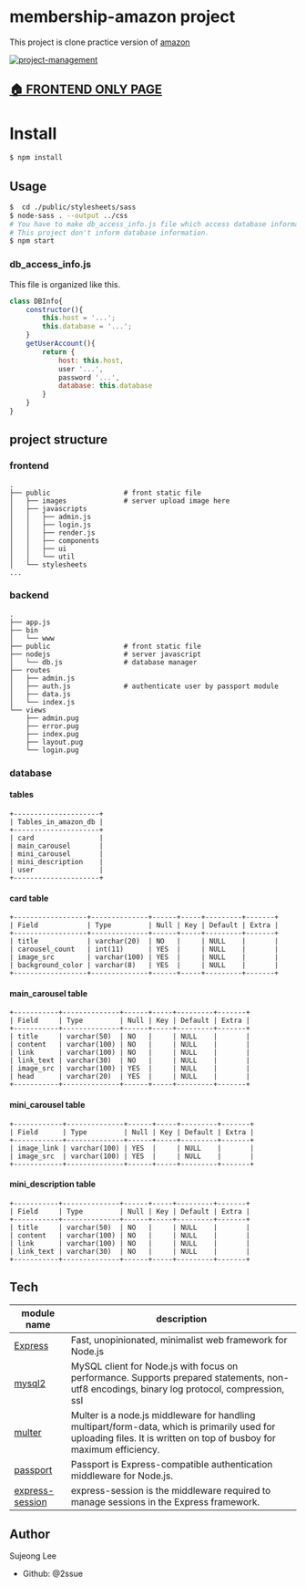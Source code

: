 # membership-amazon project

This project is clone practice version of [amazon](https://www.amazon.com/amazonprime?_encoding=UTF8&*Version*=1&*entries*=0)

<a href="https://github.com/2ssue/membership-amazon/wiki">
<img alt="project-management" src="https://img.shields.io/badge/project--management-wiki-blue" target="_blank" />
</a>

## [🏠 FRONTEND ONLY PAGE](https://2ssue.github.io/carousel-project/)

# Install
```bash
$ npm install
```

## Usage
```bash
$  cd ./public/stylesheets/sass
$ node-sass . --output ../css
# You have to make db_access_info.js file which access database information. 
# This project don't inform database information.
$ npm start
```

### db_access_info.js

This file is organized like this.

```javascript
class DBInfo{
    constructor(){
        this.host = '...';
        this.database = '...';
    }
    getUserAccount(){
        return {
            host: this.host,
            user '...',
            password '...',
            database: this.database
        }
    }
}
```

## project structure
### frontend
```
.
├── public                  # front static file
│   ├── images              # server upload image here
│   ├── javascripts
│   │   ├── admin.js
│   │   ├── login.js
│   │   ├── render.js
│   │   ├── components
│   │   ├── ui
│   │   └── util
│   └── stylesheets
...
```

### backend
```
.
├── app.js
├── bin
│   └── www
├── public                  # front static file
├── nodejs                  # server javascript
│   └── db.js               # database manager
├── routes
│   ├── admin.js
│   ├── auth.js             # authenticate user by passport module
│   ├── data.js
│   └── index.js
└── views
    ├── admin.pug
    ├── error.pug
    ├── index.pug
    ├── layout.pug
    └── login.pug
```

### database
#### tables
```
+---------------------+
| Tables_in_amazon_db |
+---------------------+
| card                |
| main_carousel       |
| mini_carousel       |
| mini_description    |
| user                |
+---------------------+
```

#### card table
```
+------------------+--------------+------+-----+---------+-------+
| Field            | Type         | Null | Key | Default | Extra |
+------------------+--------------+------+-----+---------+-------+
| title            | varchar(20)  | NO   |     | NULL    |       |
| carousel_count   | int(11)      | YES  |     | NULL    |       |
| image_src        | varchar(100) | YES  |     | NULL    |       |
| background_color | varchar(8)   | YES  |     | NULL    |       |
+------------------+--------------+------+-----+---------+-------+
```

#### main_carousel table
```
+-----------+--------------+------+-----+---------+-------+
| Field     | Type         | Null | Key | Default | Extra |
+-----------+--------------+------+-----+---------+-------+
| title     | varchar(50)  | NO   |     | NULL    |       |
| content   | varchar(100) | NO   |     | NULL    |       |
| link      | varchar(100) | NO   |     | NULL    |       |
| link_text | varchar(30)  | NO   |     | NULL    |       |
| image_src | varchar(100) | YES  |     | NULL    |       |
| head      | varchar(20)  | YES  |     | NULL    |       |
+-----------+--------------+------+-----+---------+-------+
```

#### mini_carousel table
```
+------------+--------------+------+-----+---------+-------+
| Field      | Type         | Null | Key | Default | Extra |
+------------+--------------+------+-----+---------+-------+
| image_link | varchar(100) | YES  |     | NULL    |       |
| image_src  | varchar(100) | YES  |     | NULL    |       |
+------------+--------------+------+-----+---------+-------+
```

#### mini_description table
```
+-----------+--------------+------+-----+---------+-------+
| Field     | Type         | Null | Key | Default | Extra |
+-----------+--------------+------+-----+---------+-------+
| title     | varchar(50)  | NO   |     | NULL    |       |
| content   | varchar(100) | NO   |     | NULL    |       |
| link      | varchar(100) | NO   |     | NULL    |       |
| link_text | varchar(30)  | NO   |     | NULL    |       |
+-----------+--------------+------+-----+---------+-------+
```

## Tech
module name|description|
---|---|
[Express](https://expressjs.com/)|Fast, unopinionated, minimalist web framework for Node.js|
[mysql2](https://www.npmjs.com/package/mysql2)|MySQL client for Node.js with focus on performance. Supports prepared statements, non-utf8 encodings, binary log protocol, compression, ssl|
[multer](https://www.npmjs.com/package/multer)|Multer is a node.js middleware for handling multipart/form-data, which is primarily used for uploading files. It is written on top of busboy for maximum efficiency.|
[passport](https://www.npmjs.com/package/passport)|Passport is Express-compatible authentication middleware for Node.js.|
[express-session](https://www.npmjs.com/package/express-session)|express-session is the middleware required to manage sessions in the Express framework.|

## Author
Sujeong Lee
- Github: @2ssue
